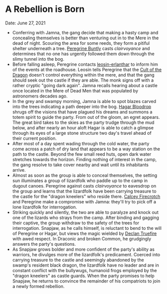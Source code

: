 # A Rebellion is Born

Date: June 27, 2021

- Conferring with Jamna, the gang decide that making a hasty camp and concealing themselves is better than venturing out in to the Mere in the dead of night. Scouring the area for some reeds, they form a pitiful shelter underneath a tree. [Peregrine Buntly](../Characters/Peregrine%20Buntly/%21index.md) casts *clairvoyance* and determines that no one has urgently followed them down through the slimy tunnel into the bog.
- Before falling asleep, Peregrine contacts [leosin-erlanthar](../npcs/leosin-erlanthar.md) to inform him of the events at the roadhouse. Leosin tells Peregrine that the [Cult of the Dragon](../factions/Cult%20of%20the%20Dragon.md) doesn't control everything within the mere, and that the gang should seek out the castle if they are able. The monk signs off with a rather cryptic "going dark again". Jamna recalls hearing about a castle once located in the Mere of Dead Men that was populated by astronomers decades ago.
- In the grey and swampy morning, Jamna is able to spot blazes carved into the trees indicating a path deeper into the bog. [Hagar Bloodrop](../Characters/Hagar%20Bloodrop/%21index.md) shrugs off the visions that have plagued his dreams and summons a totem spirit to guide the party. From out of the gloom, an egret appears. The great bird takes to the skies as the party trudge through the mud below, and after nearly an hour aloft Hagar is able to catch a glimpse through its eyes of a large stone structure two day's travel ahead of their current position.
- After most of a day spent wading through the cold water, the party come across a patch of dry land that appears to be a way station on the path to the castle. Beyond the few small reed huts, open dark water stretches towards the horizon. Finding nothing of interest in the camp, the gang resolve to take cover nearby and wait until its inhabitants arrive.
- Almost as soon as the group is able to conceal themselves, the setting sun illuminates a group of lizardfolk who paddle up to the camp in dugout canoes. Peregrine against casts *clairvoyance* to eavesdrop on the group and learns that the lizardfolk have been carrying treasure to the castle for the "dragon kneelers" who reside there. [Calcey Firecrotch](../Characters/Calcey%20Firecrotch/%21index.md) and Peregrine make a compromise with Jamna: they'll try to pick off a lone lizardfolk for interrogation.
- Striking quickly and silently, the two are able to paralyze and knock out one of the lizards who strays from the camp. After binding and gagging their captive, the group withdraw to the safety of the trees for interrogation. Snapjaw, as he calls himself, is reluctant to bend to the will of Peregrine or Hagar, but views the magic wielded by [Declan Truefire](../Characters/Declan%20Truefire/%21index.md) with awed respect. In Draconic and broken Common, he grudgingly answers the party's questions.
- As Snapjaw grows bolder and more confident of the party's ability as warriors, he divulges more of the lizardfolk's predicament. Coerced into carrying treasure to the castle and seemingly abandoned by the swamp's resident black dragon, the lizardfolk have no leader and are in constant conflict with the bullywugs, humanoid frogs employed by the "dragon kneelers" as castle guards. When the party promises to help Snapjaw, he returns to convince the remainder of his compatriots to join a newly formed rebellion.